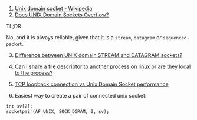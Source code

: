  1. [Unix domain socket - Wikipedia][1]
 2. [Does UNIX Domain Sockets Overflow?][2]
 
 TL;DR
 
 No, and it is always reliable, given that it is a `stream`, `datagram` or `sequenced-packet`.
 
 3. [Difference between UNIX domain STREAM and DATAGRAM sockets?][3]
 4. [Can I share a file descriptor to another process on linux or are they local to the process?][4]
 5. [TCP loopback connection vs Unix Domain Socket performance][5]
 
 6. Easiest way to create a pair of connected unix socket:
 
 ```
 int sv[2];
 socketpair(AF_UNIX, SOCK_DGRAM, 0, sv);
 ```

[1]: https://en.wikipedia.org/wiki/Unix_domain_socket
[2]: https://unix.stackexchange.com/questions/283323/do-unix-domain-sockets-overflow
[3]: https://stackoverflow.com/questions/13953912/difference-between-unix-domain-stream-and-datagram-sockets
[4]: https://stackoverflow.com/questions/2358684/can-i-share-a-file-descriptor-to-another-process-on-linux-or-are-they-local-to-t
[5]: https://stackoverflow.com/questions/14973942/tcp-loopback-connection-vs-unix-domain-socket-performance
